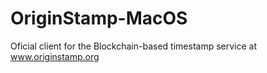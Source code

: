 # OriginStamp-MacOS
Oficial client for the Blockchain-based timestamp service at www.originstamp.org
